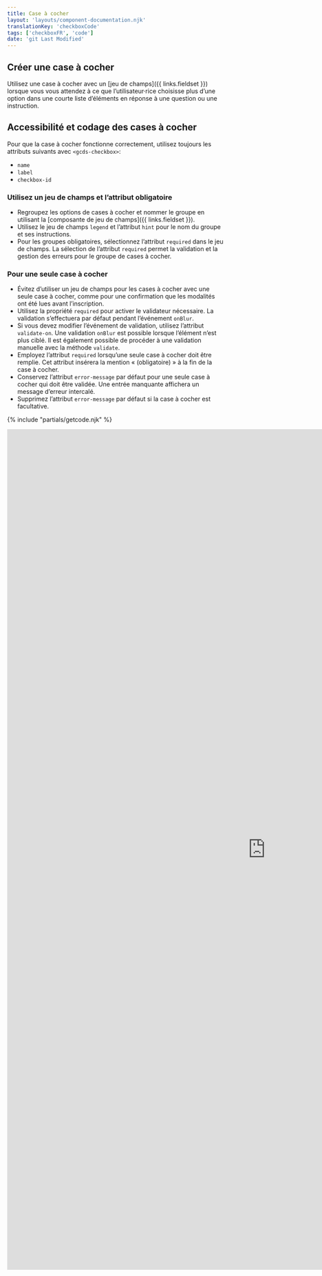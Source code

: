 ```yaml
---
title: Case à cocher
layout: 'layouts/component-documentation.njk'
translationKey: 'checkboxCode'
tags: ['checkboxFR', 'code']
date: 'git Last Modified'
---
```


## Créer une case à cocher

Utilisez une case à cocher avec un [jeu de champs]({{ links.fieldset }}) lorsque vous vous attendez à ce que l’utilisateur·rice choisisse plus d’une option dans une courte liste d’éléments en réponse à une question ou une instruction.

## Accessibilité et codage des cases à cocher

Pour que la case à cocher fonctionne correctement, utilisez toujours les attributs suivants avec `<gcds-checkbox>`:

- `name`
- `label`
- `checkbox-id`

### Utilisez un jeu de champs et l’attribut obligatoire

- Regroupez les options de cases à cocher et nommer le groupe en utilisant la [composante de jeu de champs]({{ links.fieldset }}).
- Utilisez le jeu de champs `legend` et l’attribut `hint` pour le nom du groupe et ses instructions.
- Pour les groupes obligatoires, sélectionnez l’attribut `required` dans le jeu de champs. La sélection de l’attribut `required` permet la validation et la gestion des erreurs pour le groupe de cases à cocher.

### Pour une seule case à cocher

- Évitez d’utiliser un jeu de champs pour les cases à cocher avec une seule case à cocher, comme pour une confirmation que les modalités ont été lues avant l’inscription.
- Utilisez la propriété `required` pour activer le validateur nécessaire. La validation s’effectuera par défaut pendant l’événement `onBlur`.
- Si vous devez modifier l’événement de validation, utilisez l’attribut `validate-on`. Une validation `onBlur` est possible lorsque l’élément n’est plus ciblé. Il est également possible de procéder à une validation manuelle avec la méthode `validate`.
- Employez l’attribut `required` lorsqu’une seule case à cocher doit être remplie. Cet attribut insérera la mention « (obligatoire) » à la fin de la case à cocher.
- Conservez l’attribut `error-message` par défaut pour une seule case à cocher qui doit être validée. Une entrée manquante affichera un message d’erreur intercalé.
- Supprimez l’attribut `error-message` par défaut si la case à cocher est facultative.

{% include "partials/getcode.njk" %}

<iframe
  title="Survol des propriétés et des évènements relatifs à gcds-checkbox."
  src="https://cds-snc.github.io/gcds-components/iframe.html?viewMode=docs&demo=true&singleStory=true&id=components-checkbox--events-properties&lang=fr"
  width="1200"
  height="1950"
  style="display: block; margin: 0 auto;"
  frameBorder="0"
  allow="clipboard-write"
></iframe>
